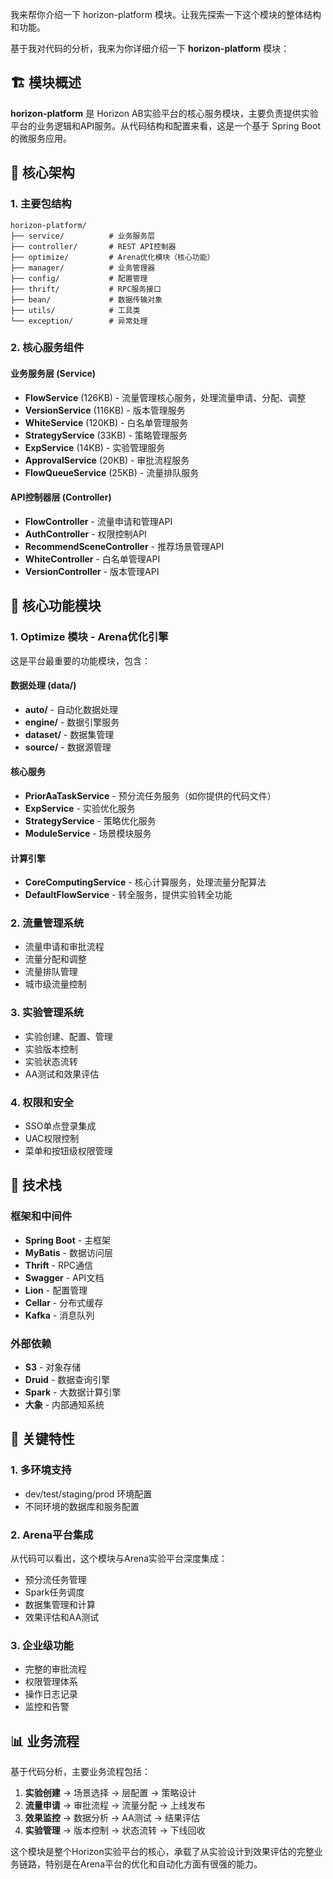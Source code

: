 我来帮你介绍一下 horizon-platform 模块。让我先探索一下这个模块的整体结构和功能。

基于我对代码的分析，我来为你详细介绍一下 **horizon-platform** 模块：

## 🏗️ 模块概述

**horizon-platform** 是 Horizon AB实验平台的核心服务模块，主要负责提供实验平台的业务逻辑和API服务。从代码结构和配置来看，这是一个基于 Spring Boot 的微服务应用。

## 📁 核心架构

### 1. **主要包结构**
```
horizon-platform/
├── service/          # 业务服务层
├── controller/       # REST API控制器
├── optimize/         # Arena优化模块（核心功能）
├── manager/          # 业务管理器
├── config/           # 配置管理
├── thrift/           # RPC服务接口
├── bean/             # 数据传输对象
├── utils/            # 工具类
└── exception/        # 异常处理
```

### 2. **核心服务组件**

#### **业务服务层 (Service)**
- **FlowService** (126KB) - 流量管理核心服务，处理流量申请、分配、调整
- **VersionService** (116KB) - 版本管理服务
- **WhiteService** (120KB) - 白名单管理服务
- **StrategyService** (33KB) - 策略管理服务
- **ExpService** (14KB) - 实验管理服务
- **ApprovalService** (20KB) - 审批流程服务
- **FlowQueueService** (25KB) - 流量排队服务

#### **API控制器层 (Controller)**
- **FlowController** - 流量申请和管理API
- **AuthController** - 权限控制API
- **RecommendSceneController** - 推荐场景管理API
- **WhiteController** - 白名单管理API
- **VersionController** - 版本管理API

## 🎯 核心功能模块

### 1. **Optimize 模块 - Arena优化引擎**
这是平台最重要的功能模块，包含：

#### **数据处理 (data/)**
- **auto/** - 自动化数据处理
- **engine/** - 数据引擎服务
- **dataset/** - 数据集管理
- **source/** - 数据源管理

#### **核心服务**
- **PriorAaTaskService** - 预分流任务服务（如你提供的代码文件）
- **ExpService** - 实验优化服务
- **StrategyService** - 策略优化服务
- **ModuleService** - 场景模块服务

#### **计算引擎**
- **CoreComputingService** - 核心计算服务，处理流量分配算法
- **DefaultFlowService** - 转全服务，提供实验转全功能

### 2. **流量管理系统**
- 流量申请和审批流程
- 流量分配和调整
- 流量排队管理
- 城市级流量控制

### 3. **实验管理系统**
- 实验创建、配置、管理
- 实验版本控制
- 实验状态流转
- AA测试和效果评估

### 4. **权限和安全**
- SSO单点登录集成
- UAC权限控制
- 菜单和按钮级权限管理

## 🔧 技术栈

### **框架和中间件**
- **Spring Boot** - 主框架
- **MyBatis** - 数据访问层
- **Thrift** - RPC通信
- **Swagger** - API文档
- **Lion** - 配置管理
- **Cellar** - 分布式缓存
- **Kafka** - 消息队列

### **外部依赖**
- **S3** - 对象存储
- **Druid** - 数据查询引擎
- **Spark** - 大数据计算引擎
- **大象** - 内部通知系统

## 🌟 关键特性

### 1. **多环境支持**
- dev/test/staging/prod 环境配置
- 不同环境的数据库和服务配置

### 2. **Arena平台集成**
从代码可以看出，这个模块与Arena实验平台深度集成：
- 预分流任务管理
- Spark任务调度
- 数据集管理和计算
- 效果评估和AA测试

### 3. **企业级功能**
- 完整的审批流程
- 权限管理体系
- 操作日志记录
- 监控和告警

## 📊 业务流程

基于代码分析，主要业务流程包括：

1. **实验创建** → 场景选择 → 层配置 → 策略设计
2. **流量申请** → 审批流程 → 流量分配 → 上线发布
3. **效果监控** → 数据分析 → AA测试 → 结果评估
4. **实验管理** → 版本控制 → 状态流转 → 下线回收

这个模块是整个Horizon实验平台的核心，承载了从实验设计到效果评估的完整业务链路，特别是在Arena平台的优化和自动化方面有很强的能力。